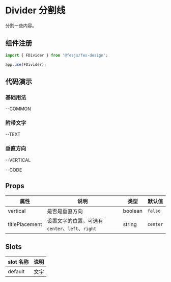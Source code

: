 # Divider 分割线

分割一些内容。

## 组件注册

```js
import { FDivider } from '@fesjs/fes-design';

app.use(FDivider);
```

## 代码演示

### 基础用法


--COMMON

### 附带文字


--TEXT

### 垂直方向


--VERTICAL

--CODE

## Props

| 属性           | 说明                                             | 类型    | 默认值   |
| -------------- | ------------------------------------------------ | ------- | -------- |
| vertical       | 是否是垂直方向                                   | boolean | `false`  |
| titlePlacement | 设置文字的位置，可选有 `center`、`left`、`right` | string  | `center` |

## Slots

| slot 名称 | 说明 |
| --------- | ---- |
| default   | 文字 |
